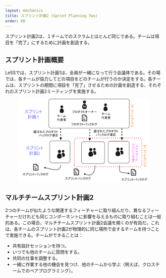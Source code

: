 ```yaml
---
layout: mechanics
title: スプリント計画2 (Sprint Planning Two)
order: 60
---
```


<!---
Sprint Planning Two is mostly the same as in one-team Scrum... the team creates their plan for getting the items to 'done.’
--->
スプリント計画2は、１チームでのスクラムとほとんど同じである。チームは項目を「完了」にするために計画を創造する。

<!---
## Sprint Planning Overview
--->
## スプリント計画概要

<!---
In LeSS, Sprint Planning One is a meeting of all of the Teams together. At the meeting, the teams collectively decide which items each team will work on. Each team conducts its own Sprint Planning Two meeting where the team creates its plan for getting the items to 'done' during the Sprint.
--->
LeSSでは、スプリント計画1は、全員が一緒になって行う会議体である。その場では、各チームが協力してどの項目をどのチームが行うのか決定をする。各チームは、スプリントの期間に項目を「完了」させるための計画を創造する、それぞれのスプリント計画2ミーティングを実施する。

<!---
<figure>
  <img src="/img/framework/sprint-planning.png" alt="sprint-planning.png">
</figure>
--->
<figure>
  <img src="/img/framework/sprint-planning.jp.png" alt="sprint-planning.jp.png">
</figure>

<!---
## Multi-team Sprint Planning Two
--->
## マルチチームスプリント計画2

<!---
It is common for two teams to work on similar related features or work on different features that affect the same components. In that case, it can be useful to have a Multi-team Sprint Planning Two meeting. This is done by having the teams meet in the same physical location with each team conducting its own Sprint Planning Two. That way the teams can:
--->
2つのチームが似たような関連するフィーチャーに取り組んだり、異なるフィーチャーだけれども同じコンポーネントに影響を与えるものに取り組むことは一般的ある。この場合、マルチチームスプリント計画2会議を開くのが有効だ。これは、各チームのスプリント計画2が物理的に同じ場所で会するチームを持つことで実施できる。チームができることは：

<!---
* have a shared design session,
* ask questions of one another at any time,
* coordinate shared work,
* find other opportunities to work together and learn from each other (e.g. cross-team pair programming).
--->
* 共有設計セッションを持つ。
* いつでも他のチームに質問をする。
* 共同の仕事を調整する。
* 一緒に作業する他の機会を見つけ、他のチームから学ぶ（例えば、クロスチームでのペアプログラミング）。
